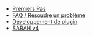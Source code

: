 - [Premiers Pas](getting_started)
- [FAQ / Résoudre un problème](faq)
- [Développement de plugin](plugin_dev)
- [SARAH v4](sarah_v4)
